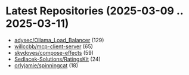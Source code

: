 # Latest Repositories (2025-03-09 .. 2025-03-11)

- [adysec/Ollama_Load_Balancer](https://github.com/adysec/Ollama_Load_Balancer) (129)
- [willccbb/mcp-client-server](https://github.com/willccbb/mcp-client-server) (65)
- [skydoves/compose-effects](https://github.com/skydoves/compose-effects) (59)
- [Sedlacek-Solutions/RatingsKit](https://github.com/Sedlacek-Solutions/RatingsKit) (24)
- [orlyjamie/spinningcat](https://github.com/orlyjamie/spinningcat) (18)
